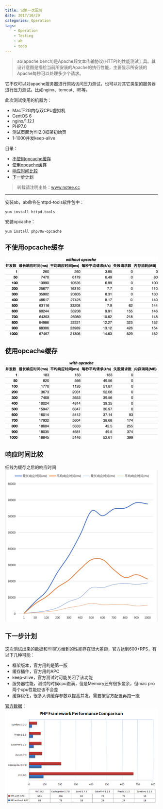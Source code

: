 ```yaml
---
title: 记第一次压测
date: 2017/10/29
categories: Operation
tags:
    - Operation
    - Testing
    - ab
    - todo
---
```


>ab(apache bench)是Apache超文本传输协议(HTTP)的性能测试工具。其设计意图是描绘当前所安装的Apache的执行性能，主要显示所安装的Apache每秒可以处理多少个请求。

它不仅可以对apache服务器进行网站访问压力测试，也可以对其它类型的服务器进行压力测试。比如nginx、tomcat、IIS等。

此次测试使用的机器为：
- Mac下2G内存双CPU虚拟机
- CentOS 6
- nginx/1.12.1
- PHP7.0
- 测试页面为YII2.0框架初始页
- 1-1000并发keep-alive

目录：
<!-- MarkdownTOC -->

- [不使用opcache缓存](#%E4%B8%8D%E4%BD%BF%E7%94%A8opcache%E7%BC%93%E5%AD%98)
- [使用opcache缓存](#%E4%BD%BF%E7%94%A8opcache%E7%BC%93%E5%AD%98)
- [响应时间比较](#%E5%93%8D%E5%BA%94%E6%97%B6%E9%97%B4%E6%AF%94%E8%BE%83)
- [下一步计划](#%E4%B8%8B%E4%B8%80%E6%AD%A5%E8%AE%A1%E5%88%92)

<!-- /MarkdownTOC -->

<!-- more -->

> 转载请注明出处：<a id="reproduction_link">www.notee.cc</a>

<script type="text/javascript">document.getElementById('reproduction_link').innerHTML = window.location.href;document.getElementById('reproduction_link').href = window.location.href;</script>

<hr>

安装ab，ab命令在httpd-tools软件包中：

    yum install httpd-tools

安装opcache：

    yum install php70w-opcache

<a name="%E4%B8%8D%E4%BD%BF%E7%94%A8opcache%E7%BC%93%E5%AD%98"></a>
## 不使用opcache缓存

![without_opcache](/images/Operation/testing_ab/without_opcache.png)

<a name="%E4%BD%BF%E7%94%A8opcache%E7%BC%93%E5%AD%98"></a>
## 使用opcache缓存

![with_opcache](/images/Operation/testing_ab/with_opcache.png)

<a name="%E5%93%8D%E5%BA%94%E6%97%B6%E9%97%B4%E6%AF%94%E8%BE%83"></a>
## 响应时间比较

细线为缓存之后的响应时间
![response_time_chart](/images/Operation/testing_ab/response_time_chart.png)

<a name="%E4%B8%8B%E4%B8%80%E6%AD%A5%E8%AE%A1%E5%88%92"></a>
## 下一步计划

这次测试出来的数据和YII官方给到的性能存在很大差距，官方达到600+RPS，有以下几种可能：
- 框架版本，官方用的是第一版
- 缓存插件，官方用的APC
- keep-alive，官方测试时可能关闭了该功能
- 服务器性能，测试的时候cpu跑满，但是Memory还有很多盈余，但mac pro两个cpu性能应该不会差
- 缓存优化，很多人调缓存参数以提高并发，需要按官方配置再跑一跑

[官方数据](http://www.yiichina.com/performance)：
![response_time_chart](/images/Operation/testing_ab/performance_YII.png)